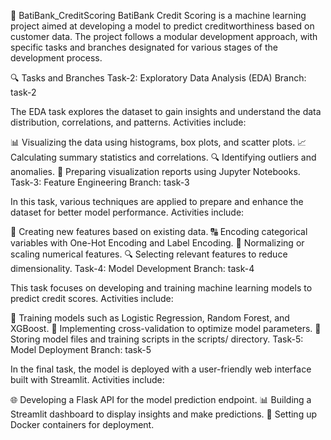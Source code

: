 
🏦 BatiBank_CreditScoring
BatiBank Credit Scoring is a machine learning project aimed at developing a model to predict creditworthiness based on customer data. The project follows a modular development approach, with specific tasks and branches designated for various stages of the development process.

🔍 Tasks and Branches
Task-2: Exploratory Data Analysis (EDA)
Branch: task-2

The EDA task explores the dataset to gain insights and understand the data distribution, correlations, and patterns. Activities include:

📊 Visualizing the data using histograms, box plots, and scatter plots.
📈 Calculating summary statistics and correlations.
🔍 Identifying outliers and anomalies.
📝 Preparing visualization reports using Jupyter Notebooks.
Task-3: Feature Engineering
Branch: task-3

In this task, various techniques are applied to prepare and enhance the dataset for better model performance. Activities include:

🧩 Creating new features based on existing data.
🔠 Encoding categorical variables with One-Hot Encoding and Label Encoding.
📏 Normalizing or scaling numerical features.
🔍 Selecting relevant features to reduce dimensionality.
Task-4: Model Development
Branch: task-4

This task focuses on developing and training machine learning models to predict credit scores. Activities include:

🧠 Training models such as Logistic Regression, Random Forest, and XGBoost.
🔧 Implementing cross-validation to optimize model parameters.
📂 Storing model files and training scripts in the scripts/ directory.
Task-5: Model Deployment
Branch: task-5

In the final task, the model is deployed with a user-friendly web interface built with Streamlit. Activities include:

🌐 Developing a Flask API for the model prediction endpoint.
📊 Building a Streamlit dashboard to display insights and make predictions.
🐳 Setting up Docker containers for deployment.
